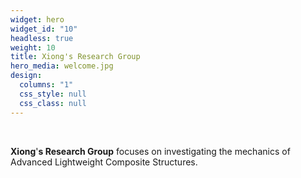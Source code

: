 ```yaml
---
widget: hero
widget_id: "10"
headless: true
weight: 10
title: Xiong's Research Group
hero_media: welcome.jpg
design:
  columns: "1"
  css_style: null
  css_class: null
---
```

<br>

**Xiong**'**s Research Group** focuses on investigating the mechanics of Advanced Lightweight Composite Structures.